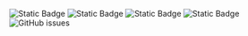 ![Static Badge](https://img.shields.io/badge/blacklists-60-000000) ![Static Badge](https://img.shields.io/badge/blacklisted-3091230-cc0000) ![Static Badge](https://img.shields.io/badge/whitelisted-2242-00CC00) ![Static Badge](https://img.shields.io/badge/streaming_blacklist-28106-000000) ![GitHub issues](https://img.shields.io/github/issues/fabriziosalmi/blacklists)
